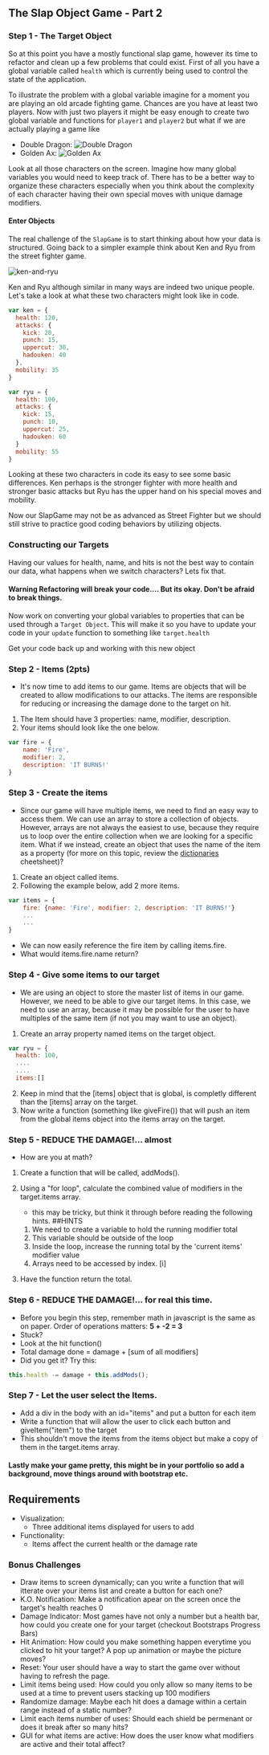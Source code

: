 ## The Slap Object Game - Part 2

### Step 1 - The Target Object
So at this point you have a mostly functional slap game, however its time to refactor and clean up a few problems that could exist. First of all you have a global variable called `health` which is currently being used to control the state of the application. 

To illustrate the problem with a global variable imagine for a moment you are playing an old arcade fighting game. Chances are you have at least two players. Now with just two players it might be easy enough to create two global variable and functions for `player1` and `player2` but what if we are actually playing a game like 

- Double Dragon: 
  ![Double Dragon](http://nerdemia.com/wp-content/uploads/2016/01/doubledragon.jpg)
- Golden Ax:
  ![Golden Ax](https://i.ytimg.com/vi/J4tshJrkBw0/hqdefault.jpg) 

Look at all those characters on the screen. Imagine how many global variables you would need to keep track of. There has to be a better way to organize these characters especially when you think about the complexity of each character having their own special moves with unique damage modifiers. 

#### Enter Objects
The real challenge of the `SlapGame` is to start thinking about how your data is structured. Going back to a simpler example think about Ken and Ryu from the street fighter game.

![ken-and-ryu](http://k30.kn3.net/taringa/C/3/6/F/5/0/omarlopezsandova/FE4.gif.cover?)

Ken and Ryu although similar in many ways are indeed two unique people. Let's take a look at what these two characters might look like in code.

```javascript
var ken = {
  health: 120,
  attacks: {
    kick: 20,
    punch: 15,
    uppercut: 30,
    hadouken: 40
  },
  mobility: 35
}

var ryu = {
  health: 100,
  attacks: {
    kick: 15,
    punch: 10,
    uppercut: 25,
    hadouken: 60
  }
  mobility: 55
}
```

Looking at these two characters in code its easy to see some basic differences. Ken perhaps is the stronger fighter with more health and stronger basic attacks but Ryu has the upper hand on his special moves and mobility. 

Now our SlapGame may not be as advanced as Street Fighter but we should still strive to practice good coding behaviors by utilizing objects.

### Constructing our Targets

Having our values for health, name, and hits is not the best way to contain our data, what happens when we switch characters? Lets fix that.

#### Warning Refactoring will break your code.... But its okay. Don't be afraid to break things.

Now work on converting your global variables to properties that can be used through a `Target Object`. This will make it so you have to update your code in your `update` function to something like `target.health`

Get your code back up and working with this new object

### Step 2 - Items (2pts)
- It's now time to add items to our game. Items are objects that will be created to allow modifications to our attacks.
  The items are responsible for reducing or increasing the damage done to the target on hit.
1. The Item should have 3 properties: name, modifier, description.
2. Your items should look like the one below. 

```javascript
var fire = {
	name: 'Fire',
	modifier: 2,
	description: 'IT BURNS!'
}
```
 
### Step 3 - Create the items
- Since our game will have multiple items, we need to find an easy way to access them. 
 We can use an array to store a collection of objects. However, arrays are not always the easiest to use, because they require us
 to loop over the entire collection when we are looking for a specific item. What if we instead, create an object that uses the name of the item as a property (for more on this topic, review the <a href="http://bcw-cheatsheets.herokuapp.com/cheatsheets/1">dictionaries</a> cheetsheet)?
1. Create an object called items.
2. Following the example below, add 2 more items.

```javascript
var items = {
	fire: {name: 'Fire', modifier: 2, description: 'IT BURNS!'}
	...
	...
}
```
 - We can now easily reference the fire item by calling items.fire.
 - What would items.fire.name return?
 
### Step 4 - Give some items to our target
- We are using an object to store the master list of items in our game. However, we need to be able to give our 
  target items. In this case, we need to use an array, because it may be possible for the user to have multiples of the same item (if not you may want to use an object).
1. Create an array property named items on the target object.

```javascript
var ryu = {
  health: 100,
  ....
  ....
  items:[]
``` 

2. Keep in mind that the \[items] object that is global, is completly different than the \[items] array on the target.
3. Now write a function (something like giveFire()) that will push an item from the global items object into the items array on the target.
 
### Step 5 - REDUCE THE DAMAGE!... almost
- How are you at math?
1. Create a function that will be called, addMods().
2. Using a "for loop", calculate the combined value of modifiers in the target.items array.
	- this may be tricky, but think it through before reading the following hints.
	##HINTS
	1. We need to create a variable to hold the running modifier total
	2. This variable should be outside of the loop
	3. Inside the loop, increase the running total by the 'current items' modifier value
	4. Arrays need to be accessed by index. \[i]
	
3. Have the function return the total.

### Step 6 - REDUCE THE DAMAGE!... for real this time.
- Before you begin this step, remember math in javascript
  is the same as on paper. Order of operations matters: **5 + -2 =  3**
- Stuck?
- Look at the hit function()
- Total damage done = damage + \[sum of all modifiers]
- Did you get it? Try this:
```javascript
this.health -= damage + this.addMods();
```

### Step 7 - Let the user select the Items.
- Add a div in the body with an id="items" and put a button for each item
- Write a function that will allow the user to click each button and giveItem("item") to the target
- This shouldn't move the items from the items object but make a copy of them in the target.items array.

 #### Lastly make your game pretty, this might be in your portfolio so add a background, move things around with bootstrap etc. 

## Requirements
 - Visualization: 
 	- Three additional items displayed for users to add
 - Functionality:
 	- Items affect the current health or the damage rate

### Bonus Challenges 
- Draw items to screen dynamically; can you write a function that will itterate over your items list and create a button for each one?
- K.O. Notification: Make a notification apear on the screen once the target's health reaches 0
- Damage Indicator: Most games have not only a number but a health bar, how could you create one for your target (checkout Bootstraps Progress Bars)
- Hit Animation: How could you make something happen everytime you clicked to hit your target? A pop up animation or maybe the picture moves?
- Reset: Your user should have a way to start the game over without having to refresh the page.
- Limit items being used: How could you only allow so many items to be used at a time to prevent users stacking up 100 modifiers
- Randomize damage: Maybe each hit does a damage within a certain range instead of a static number?
- Limit each items number of uses: Should each shield be permenant or does it break after so many hits?
- GUI for what items are active: How does the user know what modifiers are active and their total affect?
